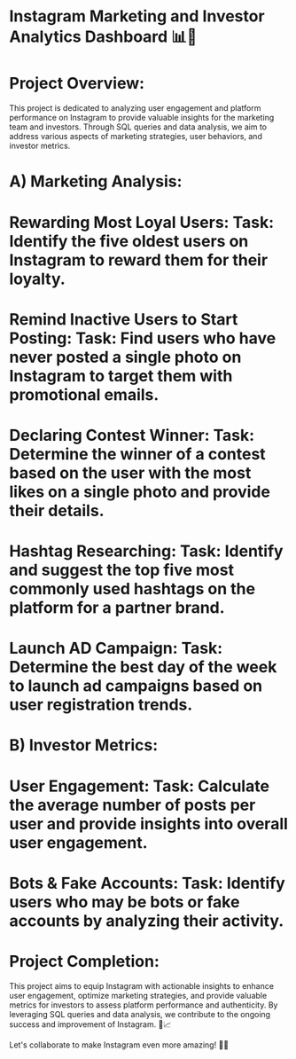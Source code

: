 # Instagram Marketing and Investor Analytics Dashboard 📊💼
# Project Overview:
This project is dedicated to analyzing user engagement and platform performance on Instagram to provide valuable insights for the marketing team and investors. Through SQL queries and data analysis, we aim to address various aspects of marketing strategies, user behaviors, and investor metrics.

# A) Marketing Analysis:
# Rewarding Most Loyal Users: Task: Identify the five oldest users on Instagram to reward them for their loyalty.

# Remind Inactive Users to Start Posting: Task: Find users who have never posted a single photo on Instagram to target them with promotional emails.

# Declaring Contest Winner: Task: Determine the winner of a contest based on the user with the most likes on a single photo and provide their details.

# Hashtag Researching: Task: Identify and suggest the top five most commonly used hashtags on the platform for a partner brand.

# Launch AD Campaign: Task: Determine the best day of the week to launch ad campaigns based on user registration trends.

# B) Investor Metrics:
# User Engagement: Task: Calculate the average number of posts per user and provide insights into overall user engagement.

# Bots & Fake Accounts: Task: Identify users who may be bots or fake accounts by analyzing their activity.

# Project Completion:
This project aims to equip Instagram with actionable insights to enhance user engagement, optimize marketing strategies, and provide valuable metrics for investors to assess platform performance and authenticity. By leveraging SQL queries and data analysis, we contribute to the ongoing success and improvement of Instagram. 🚀📈

Let's collaborate to make Instagram even more amazing! 📸🎉
